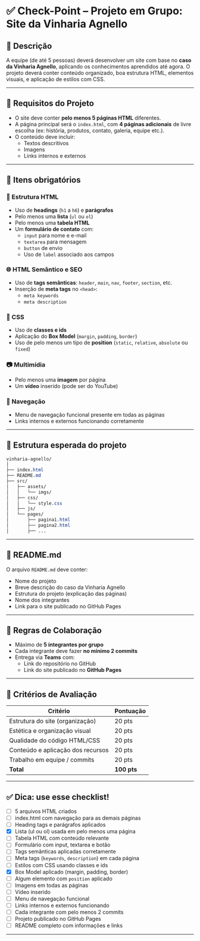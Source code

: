 # ✅ Check-Point – Projeto em Grupo: Site da Vinharia Agnello

## 🧠 Descrição

A equipe (de até 5 pessoas) deverá desenvolver um site com base no **caso da Vinharia Agnello**, aplicando os conhecimentos aprendidos até agora. O projeto deverá conter conteúdo organizado, boa estrutura HTML, elementos visuais, e aplicação de estilos com CSS.

---

## 📌 Requisitos do Projeto

- O site deve conter **pelo menos 5 páginas HTML** diferentes.
- A página principal será o `index.html`, com **4 páginas adicionais** de livre escolha (ex: história, produtos, contato, galeria, equipe etc.).
- O conteúdo deve incluir:
  - Textos descritivos
  - Imagens
  - Links internos e externos

---

## 🔧 Itens obrigatórios

### 📄 Estrutura HTML
- Uso de **headings** (`h1` a `h6`) e **parágrafos**
- Pelo menos uma **lista** (`ul` ou `ol`)
- Pelo menos uma **tabela HTML**
- Um **formulário de contato** com:
  - `input` para nome e e-mail
  - `textarea` para mensagem
  - `button` de envio
  - Uso de `label` associado aos campos

### 🌐 HTML Semântico e SEO
- Uso de **tags semânticas**: `header`, `main`, `nav`, `footer`, `section`, etc.
- Inserção de **meta tags** no `<head>`:
  - `meta keywords`
  - `meta description`

### 🎨 CSS
- Uso de **classes e ids**
- Aplicação do **Box Model** (`margin`, `padding`, `border`)
- Uso de pelo menos um tipo de **position** (`static`, `relative`, `absolute` ou `fixed`)

### 📷 Multimídia
- Pelo menos uma **imagem** por página
- Um **vídeo** inserido (pode ser do YouTube)

### 🧭 Navegação
- Menu de navegação funcional presente em todas as páginas
- Links internos e externos funcionando corretamente

---

## 📁 Estrutura esperada do projeto

```css
vinharia-agnello/
│
├── index.html
├── README.md
├── src/
│   ├── assets/
│   │   └── imgs/
│   ├── css/
│   │   └── style.css
│   ├── js/
│   └── pages/
│       ├── pagina1.html
│       ├── pagina2.html
│       ├── ...
```
---

## 📄 README.md

O arquivo `README.md` deve conter:
- Nome do projeto
- Breve descrição do caso da Vinharia Agnello
- Estrutura do projeto (explicação das páginas)
- Nome dos integrantes
- Link para o site publicado no GitHub Pages

---

## 👥 Regras de Colaboração

- Máximo de **5 integrantes por grupo**
- Cada integrante deve fazer **no mínimo 2 commits**
- Entrega via **Teams** com:
  - Link do repositório no GitHub
  - Link do site publicado no **GitHub Pages**

---

## 🧪 Critérios de Avaliação

| Critério                         | Pontuação |
|----------------------------------|-----------|
| Estrutura do site (organização) | 20 pts    |
| Estética e organização visual   | 20 pts    |
| Qualidade do código HTML/CSS    | 20 pts    |
| Conteúdo e aplicação dos recursos | 20 pts  |
| Trabalho em equipe / commits     | 20 pts    |
| **Total**                        | **100 pts** |

---

## ✅ Dica: use esse checklist!

- [ ] 5 arquivos HTML criados
- [ ] index.html com navegação para as demais páginas
- [ ] Heading tags e parágrafos aplicados
- [X] Lista (ul ou ol) usada em pelo menos uma página
- [ ] Tabela HTML com conteúdo relevante
- [ ] Formulário com input, textarea e botão
- [ ] Tags semânticas aplicadas corretamente
- [ ] Meta tags (`keywords`, `description`) em cada página
- [ ] Estilos com CSS usando classes e ids
- [X] Box Model aplicado (margin, padding, border)
- [ ] Algum elemento com `position` aplicado
- [ ] Imagens em todas as páginas
- [ ] Vídeo inserido
- [ ] Menu de navegação funcional
- [ ] Links internos e externos funcionando
- [ ] Cada integrante com pelo menos 2 commits
- [ ] Projeto publicado no GitHub Pages
- [ ] README completo com informações e links

---